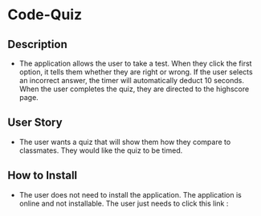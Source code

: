 # Code-Quiz


## Description

* The application allows the user to take a test. When they click the first option, it tells them whether they are right or wrong. If the user selects an incorrect answer, the timer will automatically deduct 10 seconds. When the user completes the quiz, they are directed to the highscore page.

## User Story

* The user wants a quiz that will show them how they compare to classmates. They would like the quiz to be timed.

## How to Install

* The user does not need to install the application. The application is online and not installable. The user just needs to click this link :